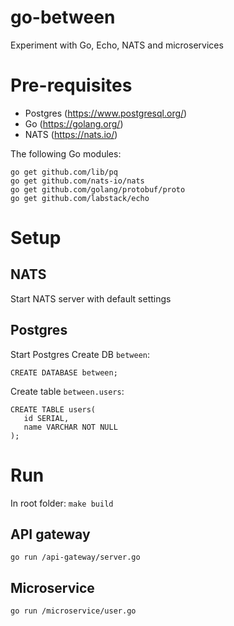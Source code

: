 # go-between
Experiment with Go, Echo, NATS and microservices

# Pre-requisites

- Postgres (https://www.postgresql.org/)
- Go (https://golang.org/) 
- NATS (https://nats.io/)

The following Go modules:
```
go get github.com/lib/pq
go get github.com/nats-io/nats
go get github.com/golang/protobuf/proto
go get github.com/labstack/echo

```
# Setup
## NATS
Start NATS server with default settings

## Postgres
Start Postgres
Create DB `between`:
```
CREATE DATABASE between;
```
Create table `between.users`:
```
CREATE TABLE users(
   id SERIAL,
   name VARCHAR NOT NULL
);
```

# Run
In root folder:
`make build`

## API gateway
`go run /api-gateway/server.go`

## Microservice
`go run /microservice/user.go`



